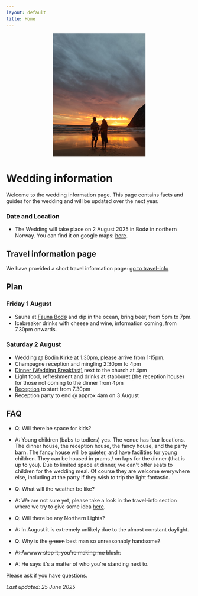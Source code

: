 ```yaml
---
layout: default
title: Home
---
```


<div style="text-align: center;">
  <img src="img/3c6b3e96-adc5-4264-baa0-c18d0e2f9efb.jpeg" alt="Maria & Chris" width="250px">
</div>


# **Wedding information**
Welcome to the wedding information page. This page contains facts and guides for the wedding and will be updated over the next year. 

### **Date and Location**
- The Wedding will take place on 2 August 2025 in Bodø in northern Norway. You can find it on google maps: <a href="https://maps.app.goo.gl/g4zBsFW85n4vBDAp6"> here</a>.

## **Travel information page**
We have provided a short travel information page: [go to travel-info](/travel-info)

## **Plan**

### **Friday 1 August**
- Sauna at [Fauna Bodø](https://www.nnbadstuforening.no/fauna-sauna) and dip in the ocean, bring beer, from 5pm to 7pm.
- Icebreaker drinks with cheese and wine, information coming, from 7.30pm onwards.

### **Saturday 2 August**
- Wedding @ [Bodin Kirke](the-day/index.md) at 1.30pm, please arrive from 1:15pm.
- Champagne reception and mingling 2:30pm to 4pm
- [Dinner (Wedding Breakfast)](the-dinner/index.md) next to the church at 4pm
- Light food, refreshment and drinks at stabburet (the reception house) for those not coming to the dinner from 4pm
- [Reception](the-day/index.md#reception) to start from 7.30pm
- Reception party to end @ approx 4am on 3 August

## **FAQ**
- Q: Will there be space for kids?
- A: Young children (babs to todlers) yes. The venue has four locations. The dinner house, the reception house, the fancy house, and the party barn. The fancy house will be quieter, and have facilities for young children. They can be housed in prams / on laps for the dinner (that is up to you). Due to limited space at dinner, we can't offer seats to children for the wedding meal. Of course they are welcome everywhere else, including at the party if they wish to trip the light fantastic. 

- Q: What will the weather be like?
- A: We are not sure yet, please take a look in the travel-info section where we try to give some idea [here](/wedding/).

- Q: Will there be any Northern Lights?
- A: In August it is extremely unlikely due to the almost constant daylight.

- Q: Why is the ~~groom~~ best man so unreasonably handsome?
- ~~A: Awwww stop it, you're making me blush.~~
- A: He says it's a matter of who you're standing next to.

Please ask if you have questions. 


_Last updated: 25 June 2025_
